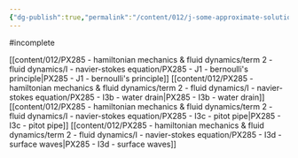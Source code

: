 ```yaml
---
{"dg-publish":true,"permalink":"/content/012/j-some-approximate-solutions/","noteIcon":"1","created":"2025-01-31T16:14:44.381+00:00","updated":"2025-01-31T14:53:33.000+00:00"}
---
```


#incomplete 

[[content/012/PX285 - hamiltonian mechanics & fluid dynamics/term 2 - fluid dynamics/I - navier-stokes equation/PX285 - J1 - bernoulli's principle\|PX285 - J1 - bernoulli's principle]]
[[content/012/PX285 - hamiltonian mechanics & fluid dynamics/term 2 - fluid dynamics/I - navier-stokes equation/PX285 - I3b - water drain\|PX285 - I3b - water drain]]
[[content/012/PX285 - hamiltonian mechanics & fluid dynamics/term 2 - fluid dynamics/I - navier-stokes equation/PX285 - I3c - pitot pipe\|PX285 - I3c - pitot pipe]]
[[content/012/PX285 - hamiltonian mechanics & fluid dynamics/term 2 - fluid dynamics/I - navier-stokes equation/PX285 - I3d - surface waves\|PX285 - I3d - surface waves]]